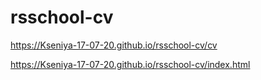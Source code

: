 # rsschool-cv
https://Kseniya-17-07-20.github.io/rsschool-cv/cv

https://Kseniya-17-07-20.github.io/rsschool-cv/index.html